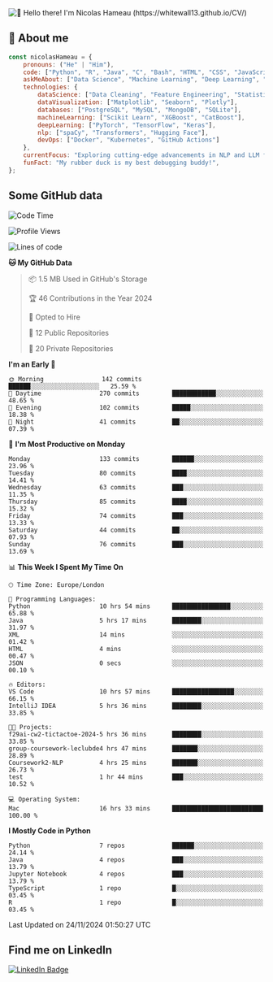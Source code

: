 <img src="assets/intro.gif" alt="👋 Hello there! I'm Nicolas Hameau (https://whitewall13.github.io/CV/)" title="👋 Hello there! I'm Nicolas Hameau"/>

<!---visitors number here--->

## :book: About me

```javascript
const nicolasHameau = {
    pronouns: ("He" | "Him"),
    code: ["Python", "R", "Java", "C", "Bash", "HTML", "CSS", "JavaScript", "PHP", "SQL"],
    askMeAbout: ["Data Science", "Machine Learning", "Deep Learning", "NLP", "LLM", "Computer Vision", "MLOps"],
    technologies: {
        dataScience: ["Data Cleaning", "Feature Engineering", "Statistical Analysis"],
        dataVisualization: ["Matplotlib", "Seaborn", "Plotly"],
        databases: ["PostgreSQL", "MySQL", "MongoDB", "SQLite"],
        machineLearning: ["Scikit Learn", "XGBoost", "CatBoost"],
        deepLearning: ["PyTorch", "TensorFlow", "Keras"],
        nlp: ["spaCy", "Transformers", "Hugging Face"],
        devOps: ["Docker", "Kubernetes", "GitHub Actions"]
    },
    currentFocus: "Exploring cutting-edge advancements in NLP and LLM fine-tuning",
    funFact: "My rubber duck is my best debugging buddy!",
};
```
## Some GitHub data

<!--START_SECTION:waka-->
![Code Time](http://img.shields.io/badge/Code%20Time-34%20hrs%2045%20mins-blue)

![Profile Views](http://img.shields.io/badge/Profile%20Views-3-blue)

![Lines of code](https://img.shields.io/badge/From%20Hello%20World%20I%27ve%20Written-5.9%20million%20lines%20of%20code-blue)

**🐱 My GitHub Data** 

> 📦 1.5 MB Used in GitHub's Storage 
 > 
> 🏆 46 Contributions in the Year 2024
 > 
> 💼 Opted to Hire
 > 
> 📜 12 Public Repositories 
 > 
> 🔑 20 Private Repositories 
 > 
**I'm an Early 🐤** 

```text
🌞 Morning                142 commits         ██████░░░░░░░░░░░░░░░░░░░   25.59 % 
🌆 Daytime                270 commits         ████████████░░░░░░░░░░░░░   48.65 % 
🌃 Evening                102 commits         █████░░░░░░░░░░░░░░░░░░░░   18.38 % 
🌙 Night                  41 commits          ██░░░░░░░░░░░░░░░░░░░░░░░   07.39 % 
```
📅 **I'm Most Productive on Monday** 

```text
Monday                   133 commits         ██████░░░░░░░░░░░░░░░░░░░   23.96 % 
Tuesday                  80 commits          ████░░░░░░░░░░░░░░░░░░░░░   14.41 % 
Wednesday                63 commits          ███░░░░░░░░░░░░░░░░░░░░░░   11.35 % 
Thursday                 85 commits          ████░░░░░░░░░░░░░░░░░░░░░   15.32 % 
Friday                   74 commits          ███░░░░░░░░░░░░░░░░░░░░░░   13.33 % 
Saturday                 44 commits          ██░░░░░░░░░░░░░░░░░░░░░░░   07.93 % 
Sunday                   76 commits          ███░░░░░░░░░░░░░░░░░░░░░░   13.69 % 
```


📊 **This Week I Spent My Time On** 

```text
🕑︎ Time Zone: Europe/London

💬 Programming Languages: 
Python                   10 hrs 54 mins      ████████████████░░░░░░░░░   65.88 % 
Java                     5 hrs 17 mins       ████████░░░░░░░░░░░░░░░░░   31.97 % 
XML                      14 mins             ░░░░░░░░░░░░░░░░░░░░░░░░░   01.42 % 
HTML                     4 mins              ░░░░░░░░░░░░░░░░░░░░░░░░░   00.47 % 
JSON                     0 secs              ░░░░░░░░░░░░░░░░░░░░░░░░░   00.10 % 

🔥 Editors: 
VS Code                  10 hrs 57 mins      █████████████████░░░░░░░░   66.15 % 
IntelliJ IDEA            5 hrs 36 mins       ████████░░░░░░░░░░░░░░░░░   33.85 % 

🐱‍💻 Projects: 
f29ai-cw2-tictactoe-2024-5 hrs 36 mins       ████████░░░░░░░░░░░░░░░░░   33.85 % 
group-coursework-leclubde4 hrs 47 mins       ███████░░░░░░░░░░░░░░░░░░   28.89 % 
Coursework2-NLP          4 hrs 25 mins       ███████░░░░░░░░░░░░░░░░░░   26.73 % 
test                     1 hr 44 mins        ███░░░░░░░░░░░░░░░░░░░░░░   10.52 % 

💻 Operating System: 
Mac                      16 hrs 33 mins      █████████████████████████   100.00 % 
```

**I Mostly Code in Python** 

```text
Python                   7 repos             ██████░░░░░░░░░░░░░░░░░░░   24.14 % 
Java                     4 repos             ███░░░░░░░░░░░░░░░░░░░░░░   13.79 % 
Jupyter Notebook         4 repos             ███░░░░░░░░░░░░░░░░░░░░░░   13.79 % 
TypeScript               1 repo              █░░░░░░░░░░░░░░░░░░░░░░░░   03.45 % 
R                        1 repo              █░░░░░░░░░░░░░░░░░░░░░░░░   03.45 % 
```




 Last Updated on 24/11/2024 01:50:27 UTC
<!--END_SECTION:waka-->

## Find me on LinkedIn
<div id="badges">
  <a href="https://www.linkedin.com/in/nicolas-hameau-13242002/">
    <img src="https://img.shields.io/badge/LinkedIn-blue?style=for-the-badge&logo=linkedin&logoColor=white" alt="LinkedIn Badge"/>
  </a>
</div>



